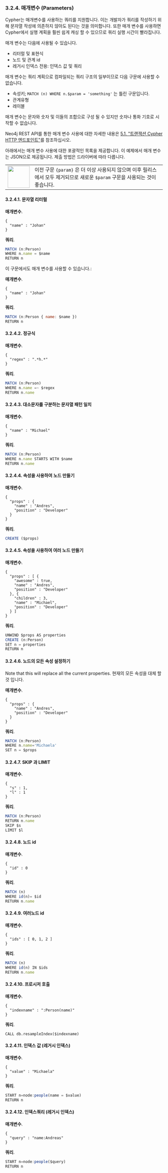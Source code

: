 ### 3.2.4. 매개변수 (Parameters)

Cypher는 매개변수를  사용하는 쿼리를 지원합니다. 이는 개발자가 쿼리를 작성하기 위해 문자열 작성에 의존하지 않아도 된다는 것을 의미합니다. 또한 매개 변수를 사용하면 Cypher에서 실행 계획을 훨씬 쉽게 캐싱 할 수 있으므로 쿼리 실행 시간이 빨라집니다.

매개 변수는 다음에 사용될 수 있습니다.

- 리터럴 및 표현식
- 노드 및 관계 id
- 레거시 인덱스 전용: 인덱스 값 및 쿼리

매개 변수는 쿼리 계획으로 컴파일되는 쿼리 구조의 일부이므로 다음 구문에 사용할 수 없습니다.

- 속성키;  `MATCH (n) WHERE n.$param = 'something'` 는 틀린 구문입니다.
- 관계유형
- 레이블

매개 변수는 문자와 숫자 및 이들의 조합으로 구성 될 수 있지만 숫자나 통화 기호로 시작할 수 없습니다.

Neo4j REST API를 통한 매개 변수 사용에 대한 자세한 내용은 [5.1. "트랜잭션 Cypher HTTP 엔드포인트"](http://neo4j.com/docs/developer-manual/current/http-api/#http-api-transactional)를 참조하십시오.

아래에서는 매개 변수 사용에 대한 포괄적인 목록을 제공합니다. 이 예제에서 매개 변수는 JSON으로 제공됩니다. 제출 방법은 드라이버에 따라 다릅니다.

<table width=1200><tr><td><i class="fa icon-alert-circle" title="important"></i><img src="./img/note.gif" width="70"></td><td width=90%>이전 구문 <code>{param}</code> 은 더 이상 사용되지 않으며 이후 릴리스에서 모두 제거되므로 새로운 <code>$param</code> 구문을 사용되는 것이 좋습니다.
</td></tr><table>

#### 3.2.4.1. 문자열 리터럴

**매개변수**.
```
{
  "name" : "Johan"
}
```
**쿼리**.
```Javascript
MATCH (n:Person)
WHERE n.name = $name
RETURN n
```

이 구문에서도 매개 변수를 사용할 수 있습니다.:

**매개변수**.
```
{
  "name" : "Johan"
}
```

**쿼리**.
```Javascript
MATCH (n:Person { name: $name })
RETURN n
```

#### 3.2.4.2. 정규식

**매개변수**.
```
{
  "regex" : ".*h.*"
}
```

**쿼리**.
```Javascript
MATCH (n:Person)
WHERE n.name =~ $regex
RETURN n.name
```

#### 3.2.4.3. 대소문자를 구분하는 문자열 패턴 일치

**매개변수**.
```
{
  "name" : "Michael"
}
```

**쿼리**.
```Javascript
MATCH (n:Person)
WHERE n.name STARTS WITH $name
RETURN n.name
```

#### 3.2.4.4. 속성을 사용하여 노드 만들기

**매개변수**.
```
{
  "props" : {
    "name" : "Andres",
    "position" : "Developer"
  }
}
```

**쿼리**.
```Javascript
CREATE ($props)
```

#### 3.2.4.5. 속성을 사용하여 여러 노드 만들기

**매개변수**.
```
{
  "props" : [ {
    "awesome" : true,
    "name" : "Andres",
    "position" : "Developer"
  }, {
    "children" : 3,
    "name" : "Michael",
    "position" : "Developer"
  } ]
}
```

**쿼리**.
```Javascript
UNWIND $props AS properties
CREATE (n:Person)
SET n = properties
RETURN n
```

#### 3.2.4.6. 노드의 모든 속성 설정하기

Note that this will replace all the current properties.
현재의 모든 속성을 대체 할 것 입니다.


**매개변수**.
```
{
  "props" : {
    "name" : "Andres",
    "position" : "Developer"
  }
}
```

**쿼리**.
```Javascript
MATCH (n:Person)
WHERE n.name='Michaela'
SET n = $props
```

#### 3.2.4.7. SKIP 과 LIMIT

**매개변수**.
```
{
  "s" : 1,
  "l" : 1
}
```

**쿼리**.
```Javascript
MATCH (n:Person)
RETURN n.name
SKIP $s
LIMIT $l
```

#### 3.2.4.8. 노드 id

**매개변수**.
```
{
  "id" : 0
}
```

**쿼리**.
```Javascript
MATCH (n)
WHERE id(n)= $id
RETURN n.name
```

#### 3.2.4.9. 여러노드 id

**매개변수**.
```
{
  "ids" : [ 0, 1, 2 ]
}
```

**쿼리**.
```Javascript
MATCH (n)
WHERE id(n) IN $ids
RETURN n.name
```

#### 3.2.4.10. 프로시저 호출

**매개변수**.
```
{
  "indexname" : ":Person(name)"
}
```

**쿼리**.
```
CALL db.resampleIndex($indexname)
```

#### 3.2.4.11. 인덱스 값 (레거시 인덱스)

**매개변수**.
```
{
  "value" : "Michaela"
}
```

**쿼리**.
```Javascript
START n=node:people(name = $value)
RETURN n
```

#### 3.2.4.12. 인덱스쿼리 (레거시 인덱스)

**매개변수**.
```
{
  "query" : "name:Andreas"
}
```

**쿼리**.
```Javascript
START n=node:people($query)
RETURN n
```
